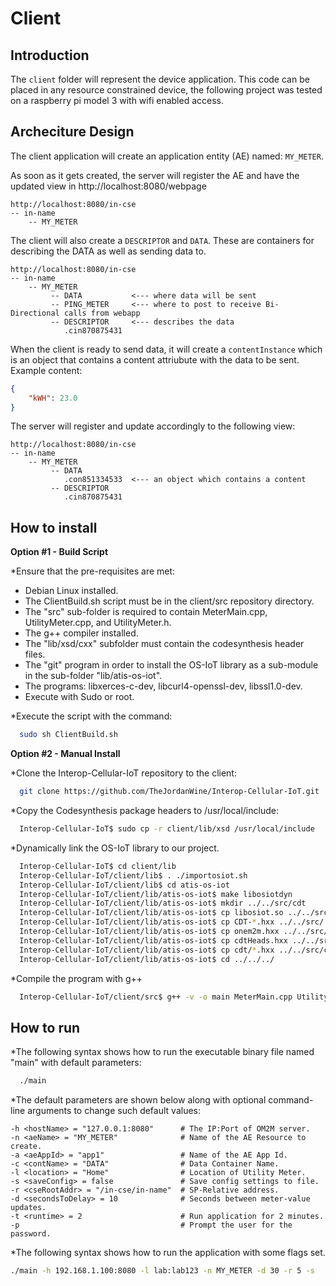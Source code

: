 # Client

## Introduction

The `client` folder will represent the device application. This code can be placed in any resource constrained device, the following project was tested on a raspberry pi model 3 with wifi enabled access.


## Archeciture Design

The client application will create an application entity (AE) named: `MY_METER`.

As soon as it gets created, the server will register the AE and have the updated view in
http://localhost:8080/webpage

```
http://localhost:8080/in-cse
-- in-name
    -- MY_METER
```

The client will also create a `DESCRIPTOR` and `DATA`. These are containers for describing the DATA as well as sending data to.

```
http://localhost:8080/in-cse
-- in-name
    -- MY_METER
         -- DATA           <--- where data will be sent
         -- PING_METER     <--- where to post to receive Bi-Directional calls from webapp
         -- DESCRIPTOR     <--- describes the data
            .cin870875431  
```

When the client is ready to send data, it will create a `contentInstance` which is an object that contains a content attriubute with the data to be sent. Example content:

```json
{
    "kWH": 23.0
}
```

The server will register and update accordingly to the following view:
```
http://localhost:8080/in-cse
-- in-name
    -- MY_METER
         -- DATA           
            .con851334533  <--- an object which contains a content
         -- DESCRIPTOR     
            .cin870875431  
```

## How to install

**Option #1 - Build Script**

*Ensure that the pre-requisites are met:

  - Debian Linux installed.
  - The ClientBuild.sh script must be in the client/src repository directory.
  - The "src" sub-folder is required to contain MeterMain.cpp, UtilityMeter.cpp, and UtilityMeter.h.
  - The g++ compiler installed.
  - The "lib/xsd/cxx" subfolder must contain the codesynthesis header files.
  - The "git" program in order to install the OS-IoT library as a sub-module in the sub-folder "lib/atis-os-iot".
  - The programs:  libxerces-c-dev, libcurl4-openssl-dev, libssl1.0-dev.
  - Execute with Sudo or root.

*Execute the script with the command:

```bash
  sudo sh ClientBuild.sh
```

**Option #2 - Manual Install**

*Clone the Interop-Cellular-IoT repository to the client:
```bash
  git clone https://github.com/TheJordanWine/Interop-Cellular-IoT.git
```

*Copy the Codesynthesis package headers to /usr/local/include:
```bash
  Interop-Cellular-IoT$ sudo cp -r client/lib/xsd /usr/local/include
```

*Dynamically link the OS-IoT library to our project.

```bash
  Interop-Cellular-IoT$ cd client/lib
  Interop-Cellular-IoT/client/lib$ . ./importosiot.sh
  Interop-Cellular-IoT/client/lib$ cd atis-os-iot
  Interop-Cellular-IoT/client/lib/atis-os-iot$ make libosiotdyn
  Interop-Cellular-IoT/client/lib/atis-os-iot$ mkdir ../../src/cdt
  Interop-Cellular-IoT/client/lib/atis-os-iot$ cp libosiot.so ../../src/
  Interop-Cellular-IoT/client/lib/atis-os-iot$ cp CDT-*.hxx ../../src/
  Interop-Cellular-IoT/client/lib/atis-os-iot$ cp onem2m.hxx ../../src/
  Interop-Cellular-IoT/client/lib/atis-os-iot$ cp cdtHeads.hxx ../../src/
  Interop-Cellular-IoT/client/lib/atis-os-iot$ cp cdt/*.hxx ../../src/cdt/
  Interop-Cellular-IoT/client/lib/atis-os-iot$ cd ../../../
```

*Compile the program with g++

```bash
  Interop-Cellular-IoT/client/src$ g++ -v -o main MeterMain.cpp UtilityMeter.cpp -Wl,-rpath=. -L. -losiot -lssl -lcrypto -lxerces-c -lcurl -lpthread
```

## How to run

*The following syntax shows how to run the executable binary file named "main" with default parameters:

```bash
  ./main
```

*The default parameters are shown below along with optional command-line arguments to change such default values:

```
-h <hostName> = "127.0.0.1:8080"      # The IP:Port of OM2M server.
-n <aeName> = "MY_METER"              # Name of the AE Resource to create.
-a <aeAppId> = "app1"                 # Name of the AE App Id.
-c <contName> = "DATA"                # Data Container Name.
-l <location> = "Home"                # Location of Utility Meter.
-s <saveConfig> = false               # Save config settings to file.
-r <cseRootAddr> = "/in-cse/in-name"  # SP-Relative address.
-d <secondsToDelay> = 10              # Seconds between meter-value updates.
-t <runtime> = 2                      # Run application for 2 minutes.
-p                                    # Prompt the user for the password. 
```

*The following syntax shows how to run the application with some flags set.

```bash
./main -h 192.168.1.100:8080 -l lab:lab123 -n MY_METER -d 30 -r 5 -s
```
